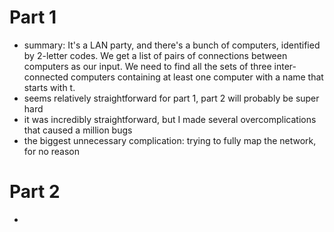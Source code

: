 # Part 1
* summary: It's a LAN party, and there's a bunch of computers, identified by 2-letter codes. We get a list of pairs of connections between computers as our input. We need to find all the sets of three inter-connected computers containing at least one computer with a name that starts with t.
* seems relatively straightforward for part 1, part 2 will probably be super hard
* it was incredibly straightforward, but I made several overcomplications that caused a million bugs
* the biggest unnecessary complication: trying to fully map the network, for no reason

# Part 2
* 